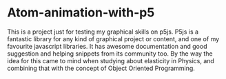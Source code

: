 # Atom-animation-with-p5

This is a project just for testing my graphical skills on p5js.
P5js is a fantastic library for any kind of graphical project or content, and one of my favourite javascript libraries.
It has awesome documentation and good suggestion and helping snippets from its community too. By the way the idea for this came to mind when studying about elasticity in Physics, and combining that with the concept of Object Oriented Programming. 

